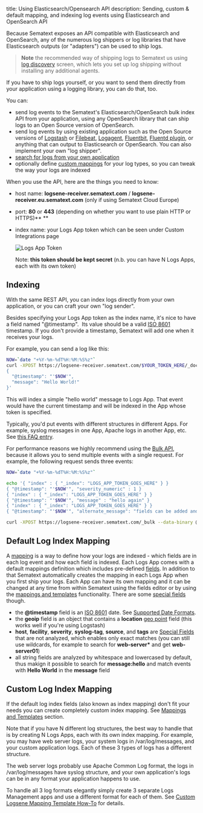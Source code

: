 title: Using Elasticsearch/Opensearch API
description: Sending, custom & default mapping, and indexing log events using Elasticsearch and OpenSearch API

Because Sematext exposes an API compatible with Elasticsearch and OpenSearch, any of the numerous log shippers or log libraries that have Elasticsearch outputs (or "adapters") can be used to ship logs. 

> **Note** the recommended way of shipping logs to Sematext us using [log discovery](/docs/logs/discovery/intro/) screen, which lets you set up log shipping without installing any additional agents.

If you have to ship logs yourself, or you want to send them directly from your application using a logging library, you can do that, too.

You can:
  - send log events to the Sematext's Elasticsearch/OpenSearch bulk index API from your application, using
    any OpenSearch library that can ship logs to an Open Source version of OpenSearch.
  - send log events by using existing application such as the Open Source versions of [Logstash](https://apps.sematext.com/ui/howto/Logsene/overview?activeSection=logstash) or [Filebeat](https://apps.sematext.com/ui/howto/Logsene/overview?activeSection=filebeat), [Logagent](/docs/logagent), [Fluentbit](https://apps.sematext.com/ui/howto/Logsene/overview?activeSection=fluentbit), [Fluentd plugin](https://apps.sematext.com/ui/howto/Logsene/overview?activeSection=fluentd), or anything that can output to Elasticsearch or OpenSearch. You can also implement your own "log shipper".
  - [search for logs from your own application](/docs/logs/search-through-the-opensearch-api)
  - optionally define [custom mappings](https://www.elastic.co/guide/en/elasticsearch/reference/current/mapping.html) for
    your log types, so you can tweak the way your logs are indexed

When you use the API, here are the things you need to know:

  - host name: **logsene-receiver.sematext.com** / **logsene-receiver.eu.sematext.com** (only if using Sematext Cloud Europe)
  - port: **80** or **443** (depending on whether you want to use plain HTTP or HTTPS)**
    **
  - index name: your Logs App token which can be seen under Custom Integrations page
    
    ![Logs App Token](/docs/images/logs/logs-app-token.png)

    Note: **this token should be kept secret** (n.b. you can have N Logs Apps, each with its own token)

## Indexing

With the same REST API, you can index logs directly from your own
application, or you can craft your own "log sender".

Besides specifying your Logs App token as the index name, it's nice
to have a field named "@timestamp".  Its value should be a valid
[ISO 8601](http://en.wikipedia.org/wiki/ISO_8601) timestamp.  If you don't provide a
timestamp, Sematext will add one when it receives your logs.

For example, you can send a log like this:

``` bash
NOW=`date "+%Y-%m-%dT%H:%M:%S%z"`
curl -XPOST https://logsene-receiver.sematext.com/$YOUR_TOKEN_HERE/_doc/ -d '
{
  "@timestamp": "'$NOW'",
  "message": "Hello World!"
}'
```

This will index a simple "hello world" message to Logs App. That event
would have the current timestamp and will be indexed in the App whose token is specified.

Typically, you'd put events with different structures in different
Apps. For example, syslog messages in one App, Apache logs in another App, etc. See [this FAQ entry](/docs/logs/faq/#i-have-multiple-different-log-structures-each-with-a-different-set-of-fields-how-should-i-handle-that).

For performance reasons we highly recommend using the [Bulk API](https://www.elastic.co/guide/en/elasticsearch/reference/current/docs-bulk.html),
because it allows you to send multiple events with a single request. For
example, the following request sends three events:

``` bash
NOW=`date "+%Y-%m-%dT%H:%M:%S%z"`

echo '{ "index" : { "_index": "LOGS_APP_TOKEN_GOES_HERE" } }
{ "@timestamp": "'$NOW'", "severity_numeric" : 1 }
{ "index" : { "_index": "LOGS_APP_TOKEN_GOES_HERE" } }
{ "@timestamp": "'$NOW'", "message" : "hello again" }
{ "index" : { "_index": "LOGS_APP_TOKEN_GOES_HERE" } }
{ "@timestamp": "'$NOW'", "alternate_message": "fields can be added and removed at will" }' > req

curl -XPOST https://logsene-receiver.sematext.com/_bulk --data-binary @req; echo
```

## Default Log Index Mapping

A [mapping](https://www.elastic.co/guide/en/elasticsearch/reference/current/mapping.html)
is a way to define how your logs are indexed - which fields are in each log event and how each field is indexed. Each Logs App comes with a default mappings definition which includes pre-defined [fields](/docs/logs/fields/). In addition to that Sematext automatically creates the mapping in each Logs App when you first ship your logs. Each App can have its own mapping and it can be changed at any time from within Sematext using the fields editor or by using the [mappings and templates](/docs/logs/mappings-templates) functionality. There are some [special fields](/docs/tags/common-schema) though.

  - the **@timestamp** field is an
    [ISO 8601](http://en.wikipedia.org/wiki/ISO_8601) date.  See [Supported Date Formats](/docs/logs/supported-date-formats).
  - the **geoip** field is an object that contains a **location** [geo point](https://www.elastic.co/guide/en/elasticsearch/reference/current/geo-point.html)
    field (this works well if you're using Logstash)
  - **host**, **facility**, **severity**, **syslog-tag**, **source**, and **tags** are
    [Special Fields](/docs/tags/common-schema) that are not analyzed, which enables only exact matches (you can still use wildcards, for example
    to search for **web-server\*** and get **web-server01**)
  - all string fields are analyzed by whitespace and lowercased by
    default, thus makign it possible to search for **message:hello** and match events
    with **Hello World** in the **message** field

## Custom Log Index Mapping

If the default log index fields (also known as index mapping) don't fit
your needs you can create completely custom index mapping. See [Mappings and Templates](/docs/logs/mappings-templates) section.

Note that if you have N different log structures, the best way to
handle that is by creating N Logs Apps, each with its own index
mapping. For example, you may have web server logs, your system logs in
/var/log/messages, and your custom application logs. Each of these 3
types of logs has a different structure.

The web server logs probably use Apache Common Log format, the logs in /var/log/messages have syslog
structure, and your own application's logs can be in any format your
application happens to use.

To handle all 3 log formats elegantly simply create 3 separate Logs Management apps and use a different format for
each of them. See [Custom Logsene Mapping Template How-To](https://sematext.com/blog/custom-elasticsearch-index-templates-in-logsene/) for details.
